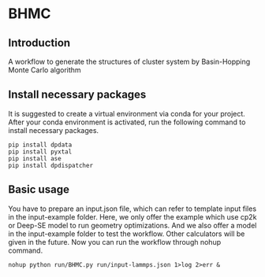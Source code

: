 # BHMC
## Introduction
A workflow to generate the structures of cluster system by Basin-Hopping Monte Carlo algorithm
## Install necessary packages
It is suggested to create a virtual environment via conda for your project.  After your conda environment is activated, run the following command to install necessary packages.
```
pip install dpdata
pip install pyxtal
pip install ase
pip install dpdispatcher
```
## Basic usage
You have to prepare an input.json file, which can refer to template input files in the input-example folder. Here, we only offer the example which use cp2k or Deep-SE model to run geometry optimizations. And we also offer a model in the input-example folder to test the workflow. Other calculators will be given in the future. Now you can run the workflow through nohup command.
```
nohup python run/BHMC.py run/input-lammps.json 1>log 2>err &
```
